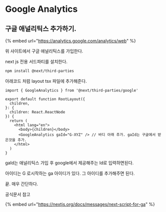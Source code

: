 # Google Analytics

## 구글 애널리틱스 추가하기.

{% embed url="https://analytics.google.com/analytics/web" %}

위 사이트에서 구글 애널리틱스를 가입한다.



next js 전용 서드파티를 설치한다.

```bash
npm install @next/third-parties
```



아래코드 처럼 layout tsx 파일에 추가해준다.

```tsx
import { GoogleAnalytics } from '@next/third-parties/google'
 
export default function RootLayout({
  children,
}: {
  children: React.ReactNode
}) {
  return (
    <html lang="en">
      <body>{children}</body>
      <GoogleAnalytics gaId="G-XYZ" /> // 바디 아래 추가. gaId는 구글에서 받은것을 추가.
    </html>
  )
}
```

gaId는 애널리틱스 가입 후 google에서 제공해주는 Id로 입력하면된다.

아이디는 G 로시작하는 ga 아이디가 있다. 그 아이디를 추가해주면 된다.



끝. 매우 간단하다.





공식문서 참고

{% embed url="https://nextjs.org/docs/messages/next-script-for-ga" %}
